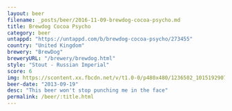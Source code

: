 ```yaml
---
layout: beer
filename: _posts/beer/2016-11-09-brewdog-cocoa-psycho.md
title: Brewdog Cocoa Psycho
category: beer
untappd: "https://untappd.com/b/brewdog-cocoa-psycho/273455"
country: "United Kingdom"
brewery: "BrewDog"
breweryURL: "/brewery/brewdog.html"
style: "Stout - Russian Imperial"
score: 6
img: https://scontent.xx.fbcdn.net/v/t1.0-0/p480x480/1236502_10151929072183745_392721452_n.jpg?_nc_cat=109&_nc_ht=scontent.xx&oh=a52aebeb93f92fd4a18b470dda1192a2&oe=5D7D6E63
beer-date: "2013-09-19"
desc: "This beer won't stop punching me in the face"
permalink: /beer/:title.html
---
```

